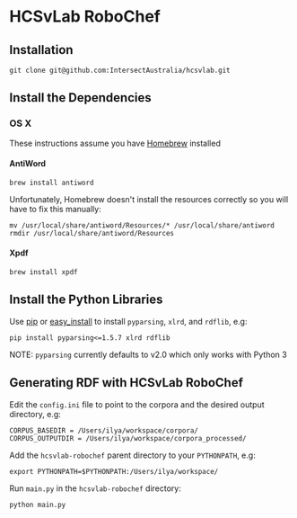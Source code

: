 # HCSvLab RoboChef #

## Installation ##

```
git clone git@github.com:IntersectAustralia/hcsvlab.git
```

## Install the Dependencies ##

### OS X ###

These instructions assume you have [Homebrew](http://mxcl.github.com/homebrew/) installed


#### AntiWord ####

```
brew install antiword
```

Unfortunately, Homebrew doesn't install the resources correctly so you will have to fix this manually:

```
mv /usr/local/share/antiword/Resources/* /usr/local/share/antiword
rmdir /usr/local/share/antiword/Resources
```

#### Xpdf ####

```
brew install xpdf
```

## Install the Python Libraries ##

Use [pip](http://www.pip-installer.org/) or [easy_install](https://pypi.python.org/pypi/setuptools) to install `pyparsing`, `xlrd`, and `rdflib`, e.g:

```
pip install pyparsing<=1.5.7 xlrd rdflib
```

NOTE: `pyparsing` currently defaults to v2.0 which only works with Python 3

## Generating RDF with HCSvLab RoboChef ##

Edit the `config.ini` file to point to the corpora and the desired output directory, e.g:

```
CORPUS_BASEDIR = /Users/ilya/workspace/corpora/
CORPUS_OUTPUTDIR = /Users/ilya/workspace/corpora_processed/
```

Add the `hcsvlab-robochef` parent directory to your `PYTHONPATH`, e.g:

```
export PYTHONPATH=$PYTHONPATH:/Users/ilya/workspace/
```

Run `main.py` in the `hcsvlab-robochef` directory:

```
python main.py
```
